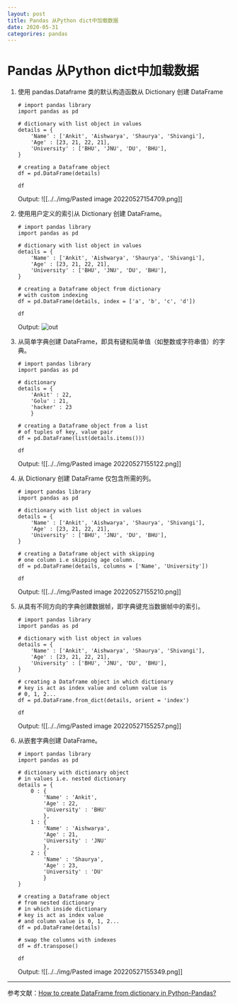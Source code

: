 ```yaml
---
layout: post
title: Pandas 从Python dict中加载数据
date: 2020-05-31
categorires: pandas
---
```


# Pandas 从Python dict中加载数据
1. 使用 pandas.Dataframe 类的默认构造函数从 Dictionary 创建 DataFrame
	```
	# import pandas library
	import pandas as pd
	
	# dictionary with list object in values
	details = {
		'Name' : ['Ankit', 'Aishwarya', 'Shaurya', 'Shivangi'],
		'Age' : [23, 21, 22, 21],
		'University' : ['BHU', 'JNU', 'DU', 'BHU'],
	}
	
	# creating a Dataframe object
	df = pd.DataFrame(details)
	
	df
	```
	Output:
	![[../../img/Pasted image 20220527154709.png]]

2. 使用用户定义的索引从 Dictionary 创建 DataFrame。
	```
	# import pandas library
	import pandas as pd
	
	# dictionary with list object in values
	details = {
		'Name' : ['Ankit', 'Aishwarya', 'Shaurya', 'Shivangi'],
		'Age' : [23, 21, 22, 21],
		'University' : ['BHU', 'JNU', 'DU', 'BHU'],
	}
	
	# creating a Dataframe object from dictionary
	# with custom indexing
	df = pd.DataFrame(details, index = ['a', 'b', 'c', 'd'])
	
	df	
	```
	Output:
	![out](https://img-1312320788.cos.ap-nanjing.myqcloud.com/Pasted%20image%2020220527154850.png)

1. 从简单字典创建 DataFrame，即具有键和简单值（如整数或字符串值）的字典。
	```
	# import pandas library
	import pandas as pd
	
	# dictionary
	details = {
		'Ankit' : 22,
		'Golu' : 21,
		'hacker' : 23
		}
	
	# creating a Dataframe object from a list
	# of tuples of key, value pair
	df = pd.DataFrame(list(details.items()))
	
	df
	
	```
	Output:
	![[../../img/Pasted image 20220527155122.png]]

4. 从 Dictionary 创建 DataFrame 仅包含所需的列。
	```
	# import pandas library
	import pandas as pd
	
	# dictionary with list object in values
	details = {
		'Name' : ['Ankit', 'Aishwarya', 'Shaurya', 'Shivangi'],
		'Age' : [23, 21, 22, 21],
		'University' : ['BHU', 'JNU', 'DU', 'BHU'],
	}
	
	# creating a Dataframe object with skipping
	# one column i.e skipping age column.
	df = pd.DataFrame(details, columns = ['Name', 'University'])
	
	df
	
	```
	Output:
	![[../../img/Pasted image 20220527155210.png]]

5. 从具有不同方向的字典创建数据帧，即字典键充当数据帧中的索引。
	```
	# import pandas library
	import pandas as pd
	
	# dictionary with list object in values
	details = {
		'Name' : ['Ankit', 'Aishwarya', 'Shaurya', 'Shivangi'],
		'Age' : [23, 21, 22, 21],
		'University' : ['BHU', 'JNU', 'DU', 'BHU'],
	}
	
	# creating a Dataframe object in which dictionary
	# key is act as index value and column value is
	# 0, 1, 2...
	df = pd.DataFrame.from_dict(details, orient = 'index')
	
	df
	
	```
	Output:
	![[../../img/Pasted image 20220527155257.png]]
6. 从嵌套字典创建 DataFrame。
	```
	# import pandas library
	import pandas as pd
	
	# dictionary with dictionary object
	# in values i.e. nested dictionary
	details = {
		0 : {
			'Name' : 'Ankit',
			'Age' : 22,
			'University' : 'BHU'
			},
		1 : {
			'Name' : 'Aishwarya',
			'Age' : 21,
			'University' : 'JNU'
			},
		2 : {
			'Name' : 'Shaurya',
			'Age' : 23,
			'University' : 'DU'
			}
	}
	
	# creating a Dataframe object
	# from nested dictionary
	# in which inside dictionary
	# key is act as index value
	# and column value is 0, 1, 2...
	df = pd.DataFrame(details)
	
	# swap the columns with indexes
	df = df.transpose()
	
	df
	
	```
	Output:
	![[../../img/Pasted image 20220527155349.png]]

------------
参考文献：[How to create DataFrame from dictionary in Python-Pandas?](https://www.geeksforgeeks.org/how-to-create-dataframe-from-dictionary-in-python-pandas/)